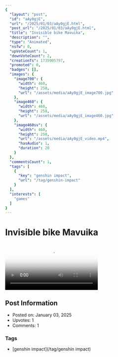 ```yaml
---
{
  "layout": "post",
  "id": "aAy0gjE",
  "url": "/2025/01/03/aAy0gjE.html",
  "post_url": "/2025/01/03/aAy0gjE.html",
  "title": "Invisible bike Mavuika",
  "description": "",
  "type": "Animated",
  "nsfw": 0,
  "upVoteCount": 1,
  "downVoteCount": 2,
  "creationTs": 1735905797,
  "promoted": 0,
  "badges": [],
  "images": {
    "image700": {
      "width": 460,
      "height": 258,
      "url": "/assets/media/aAy0gjE_image700.jpg"
    },
    "image460": {
      "width": 460,
      "height": 258,
      "url": "/assets/media/aAy0gjE_image460.jpg"
    },
    "image460sv": {
      "width": 460,
      "height": 258,
      "url": "/assets/media/aAy0gjE_video.mp4",
      "hasAudio": 1,
      "duration": 20
    }
  },
  "commentsCount": 1,
  "tags": [
    {
      "key": "genshin impact",
      "url": "/tag/genshin-impact"
    }
  ],
  "interests": [
    "games"
  ]
}
---
```


# Invisible bike Mavuika

<video controls playsinline loop poster="/assets/media/aAy0gjE_image460.jpg">
  <source src="/assets/media/aAy0gjE_video.mp4" type="video/mp4">
  Your browser does not support the video tag.
</video>

## Post Information

- Posted on: January 03, 2025
- Upvotes: 1
- Comments: 1

### Tags

- [genshin impact](/tag/genshin impact)
